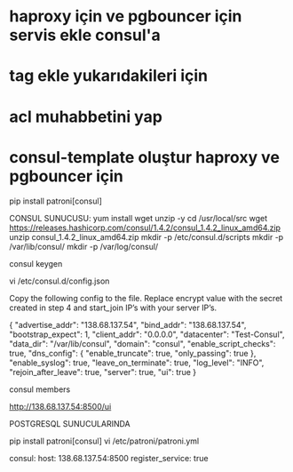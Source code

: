 # haproxy için ve pgbouncer için servis ekle consul'a
# tag ekle yukarıdakileri için
# acl muhabbetini yap
# consul-template oluştur haproxy ve pgbouncer için





pip install patroni[consul]

CONSUL SUNUCUSU:
yum install wget unzip -y
cd /usr/local/src
wget https://releases.hashicorp.com/consul/1.4.2/consul_1.4.2_linux_amd64.zip
unzip consul_1.4.2_linux_amd64.zip
mkdir -p /etc/consul.d/scripts
mkdir -p /var/lib/consul/
mkdir -p /var/log/consul/

consul keygen


vi /etc/consul.d/config.json


Copy the following config to the file. Replace encrypt value with the secret created in step 4 and start_join IP’s with your server IP’s.

{
    "advertise_addr": "138.68.137.54",
    "bind_addr": "138.68.137.54",
    "bootstrap_expect": 1,
    "client_addr": "0.0.0.0",
    "datacenter": "Test-Consul",
    "data_dir": "/var/lib/consul",
    "domain": "consul",
    "enable_script_checks": true,
    "dns_config": {
        "enable_truncate": true,
        "only_passing": true
    },
    "enable_syslog": true,
    "leave_on_terminate": true,
    "log_level": "INFO",
    "rejoin_after_leave": true,
    "server": true,
    "ui": true
}



consul members

http://138.68.137.54:8500/ui


POSTGRESQL SUNUCULARINDA

pip install patroni[consul]
vi /etc/patroni/patroni.yml

consul:
  host: 138.68.137.54:8500
  register_service: true
